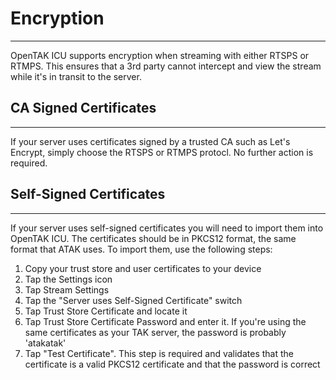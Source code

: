 # Encryption

***

OpenTAK ICU supports encryption when streaming with either RTSPS or RTMPS. This ensures that a 3rd party cannot intercept
and view the stream while it's in transit to the server.

## CA Signed Certificates

***

If your server uses certificates signed by a trusted CA such as Let's Encrypt, simply choose the RTSPS or RTMPS protocl.
No further action is required.

## Self-Signed Certificates

***

If your server uses self-signed certificates you will need to import them into OpenTAK ICU. The certificates should be
in PKCS12 format, the same format that ATAK uses. To import them, use the following steps:

1. Copy your trust store and user certificates to your device
2. Tap the Settings icon
3. Tap Stream Settings
4. Tap the "Server uses Self-Signed Certificate" switch
5. Tap Trust Store Certificate and locate it
6. Tap Trust Store Certificate Password and enter it. If you're using the same certificates as your TAK server, the password is probably 'atakatak'
7. Tap "Test Certificate". This step is required and validates that the certificate is a valid PKCS12 certificate and that the password is correct